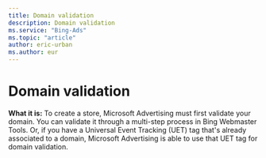 ```yaml
---
title: Domain validation
description: Domain validation
ms.service: "Bing-Ads"
ms.topic: "article"
author: eric-urban
ms.author: eur
---
```


# Domain validation

**What it is:** To create a store, Microsoft Advertising must first validate your domain. You can validate it through a multi-step process in Bing Webmaster Tools. Or, if you have a Universal Event Tracking (UET) tag that's already associated to a domain,  Microsoft Advertising is able to use that UET tag for domain validation.


